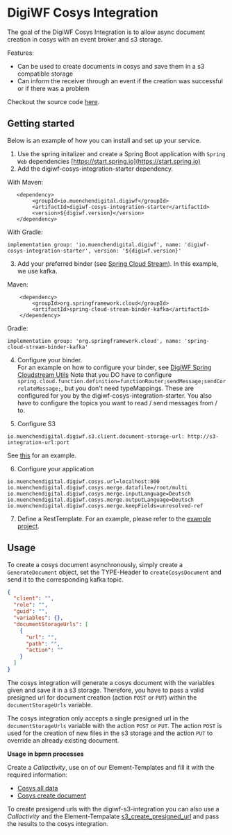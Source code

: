 # DigiWF Cosys Integration

The goal of the DigiWF Cosys Integration is to allow async document creation in cosys with an event broker and s3 storage.

Features:

* Can be used to create documents in cosys and save them in a s3 compatible storage
* Can inform the receiver through an event if the creation was successful or if there was a problem

Checkout the source code [here](../../digiwf-integrations/digiwf-cosys-integration).

## Getting started

Below is an example of how you can install and set up your service.

1. Use the spring initalizer and create a Spring Boot application with `Spring Web`
   dependencies [https://start.spring.io](https://start.spring.io)
2. Add the digiwf-cosys-integration-starter dependency.

With Maven:

```
   <dependency>
        <groupId>io.muenchendigital.digiwf</groupId>
        <artifactId>digiwf-cosys-integration-starter</artifactId>
        <version>${digiwf.version}</version>
   </dependency>
```

With Gradle:

```
implementation group: 'io.muenchendigital.digiwf', name: 'digiwf-cosys-integration-starter', version: '${digiwf.version}'
```

3. Add your preferred binder (see [Spring Cloud Stream](https://spring.io/projects/spring-cloud-stream)). In this
   example, we use kafka.

Maven:

 ```
     <dependency>
         <groupId>org.springframework.cloud</groupId>
         <artifactId>spring-cloud-stream-binder-kafka</artifactId>
     </dependency>
```

Gradle:

```
implementation group: 'org.springframework.cloud', name: 'spring-cloud-stream-binder-kafka'
```

4. Configure your binder.<br>
   For an example on how to configure your binder,
   see [DigiWF Spring Cloudstream Utils](https://github.com/it-at-m/digiwf-spring-cloudstream-utils#getting-started)
   Note that you DO have to
   configure ```spring.cloud.function.definition=functionRouter;sendMessage;sendCorrelateMessage;```, but you don't need
   typeMappings. These are configured for you by the digiwf-cosys-integration-starter. You also have to configure the
   topics you want to read / send messages from / to.

5. Configure S3

```
io.muenchendigital.digiwf.s3.client.document-storage-url: http://s3-integration-url:port
```

See [this](https://github.com/it-at-m/digiwf-spring-cloudstream-utils) for an example.

6. Configure your application

```
io.muenchendigital.digiwf.cosys.url=localhost:800
io.muenchendigital.digiwf.cosys.merge.datafile=/root/multi
io.muenchendigital.digiwf.cosys.merge.inputLanguage=Deutsch
io.muenchendigital.digiwf.cosys.merge.outputLanguage=Deutsch
io.muenchendigital.digiwf.cosys.merge.keepFields=unresolved-ref
```

7. Define a RestTemplate. For an example, please refer to
   the [example project](https://github.com/it-at-m/digiwf-cosys-integration/tree/dev/example).

## Usage

To create a cosys document asynchronously, simply create a `GenerateDocument` object, set the TYPE-Header
to `createCosysDocument` and send it to the corresponding kafka topic.

```json
{
  "client": "",
  "role": "",
  "guid": "",
  "variables": {},
  "documentStorageUrls": [
    {
      "url": "",
      "path": "",
      "action": ""
    }
  ]
}
```

The cosys integration will generate a cosys document with the variables given and save it in a s3 storage.
Therefore, you have to pass a valid presigned url for document creation (action `POST` or `PUT`) within the `documentStorageUrls` variable.

The cosys integration only accepts a single presigned url in the `documentStorageUrls` variable with the action `POST` or `PUT`.
The action `POST` is used for the creation of new files in the s3 storage and the action `PUT` to override an already existing document.

**Usage in bpmn processes**

Create a *Callactivity*, use on of our Element-Templates and fill it with the required information:

* [Cosys all data](../element-templates/cosys-alle-daten.json)
* [Cosys create document](../element-templates/cosys-dokument-erstellen.json)

To create presigend urls with the digiwf-s3-integration you can also use a *Callactivity* and the Element-Tempalate [s3_create_presigned_url](../element-templates/s3_create_presigned_url_template.json) and pass the results to the cosys integration.
